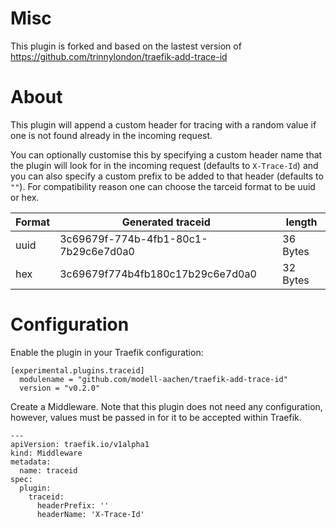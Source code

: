 # Misc

This plugin is forked and based on the lastest version of https://github.com/trinnylondon/traefik-add-trace-id

# About

This plugin will append a custom header for tracing with a random value if one is not found already in the incoming request.

You can optionally customise this by specifying a custom header name that the plugin will look for in the incoming request (defaults to `X-Trace-Id`) and you can also specify a custom prefix to be added to that header (defaults to `""`).
For compatibility reason one can choose the tarceid format to be uuid or hex.

| Format | Generated traceid | length
| --- | --- | --- |
| uuid | 3c69679f-774b-4fb1-80c1-7b29c6e7d0a0 | 36 Bytes |
| hex  | 3c69679f774b4fb180c17b29c6e7d0a0 | 32 Bytes |

# Configuration
Enable the plugin in your Traefik configuration:
```
[experimental.plugins.traceid]
  modulename = "github.com/modell-aachen/traefik-add-trace-id"
  version = "v0.2.0"
```

Create a Middleware. Note that this plugin does not need any configuration, however, values must be passed in for it to be accepted within Traefik.

```
---
apiVersion: traefik.io/v1alpha1
kind: Middleware
metadata:
  name: traceid
spec:
  plugin:
    traceid:
      headerPrefix: ''
      headerName: 'X-Trace-Id'

```
